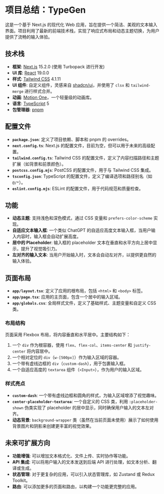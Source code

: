 # 项目总结：TypeGen

这是一个基于 Next.js 的现代化 Web 应用，旨在提供一个简洁、美观的文本输入界面。项目利用了最新的前端技术栈，实现了响应式布局和动态主题切换，为用户提供了流畅的输入体验。

## 技术栈

- **框架**: [Next.js](https://nextjs.org/) 15.2.0 (使用 Turbopack 进行开发)
- **UI 库**: [React](https://reactjs.org/) 19.0.0
- **样式**: [Tailwind CSS](https://tailwindcss.com/) 4.1.11
- **UI 组件**: 自定义组件，灵感来自 [shadcn/ui](https://ui.shadcn.com/)，并使用了 `clsx` 和 `tailwind-merge` 进行样式合并。
- **动画**: [Motion One](https://motion.dev/)，一个轻量级的动画库。
- **语言**: [TypeScript](https://www.typescriptlang.org/) 5
- **包管理器**: [pnpm](https://pnpm.io/)

## 配置文件

- **`package.json`**: 定义了项目依赖、脚本和 pnpm 的 overrides。
- **`next.config.ts`**: Next.js 的配置文件，目前为空，但可以用于未来的高级配置。
- **`tailwind.config.ts`**: Tailwind CSS 的配置文件，定义了内容扫描路径和主题扩展（如背景和前景颜色）。
- **`postcss.config.mjs`**: PostCSS 的配置文件，用于与 Tailwind CSS 集成。
- **`tsconfig.json`**: TypeScript 的配置文件，定义了编译选项和路径别名（如 `@/*`）。
- **`eslint.config.mjs`**: ESLint 的配置文件，用于代码规范和质量检查。

## 功能

- **动态主题**: 支持浅色和深色模式，通过 CSS 变量和 `prefers-color-scheme` 实现。
- **自适应文本输入框**: 一个类似 ChatGPT 的自适应高度文本输入框，当用户输入内容时，输入框会自动扩展高度。
- **居中的 Placeholder**: 输入框的 placeholder 文本在垂直和水平方向上居中显示，提升了视觉吸引力。
- **左对齐的输入文本**: 当用户开始输入时，文本会自动左对齐，以提供更自然的输入体验。

## 页面布局

- **`app/layout.tsx`**: 定义了应用的根布局，包括 `<html>` 和 `<body>` 标签。
- **`app/page.tsx`**: 应用的主页面，包含一个居中的输入区域。
- **`app/globals.css`**: 全局样式文件，定义了基础样式、主题变量和自定义 CSS 类。

### 布局结构

页面采用 Flexbox 布局，将内容垂直和水平居中。主要结构如下：

1.  一个 `div` 作为根容器，使用 `flex`、`flex-col`、`items-center` 和 `justify-center` 将内容居中。
2.  一个相对定位的 `div`（`w-[500px]`）作为输入区域的容器。
3.  一个带有虚线边框的 `div`（`custom-dash`），用于包裹输入框。
4.  一个自适应高度的 `textarea` 组件（`<Input>`），作为用户的输入区域。

### 样式亮点

- **`custom-dash`**: 一个带有虚线边框和圆角的样式，为输入区域增添了视觉趣味。
- **`center-placeholder-textarea`**: 一个自定义的 CSS 类，利用 `:placeholder-shown` 伪类实现了 placeholder 的居中显示，同时确保用户输入的文本左对齐。
- **动态背景**: `background-wrapper` 类（虽然在当前页面未使用）展示了如何使用背景图片和阴影来创建更丰富的视觉效果。

## 未来可扩展方向

- **功能增强**: 可以增加文本格式化、文件上传、实时协作等功能。
- **API 集成**: 可以将用户输入的文本发送到后端 API 进行处理，如文本分析、翻译或生成。
- **状态管理**: 对于更复杂的应用，可以引入状态管理库，如 Zustand 或 Redux Toolkit。
- **路由**: 可以添加更多的页面和路由，以构建一个功能更完整的应用。